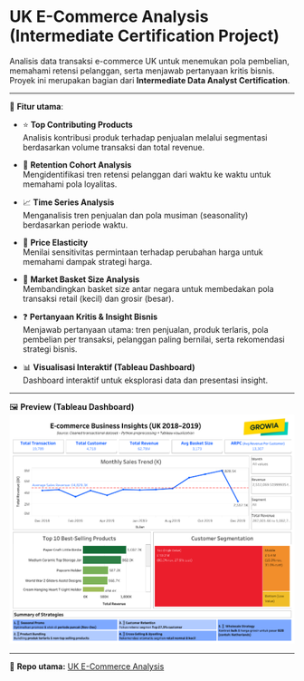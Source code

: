 # UK E-Commerce Analysis (Intermediate Certification Project)

Analisis data transaksi e-commerce UK untuk menemukan pola pembelian, memahami retensi pelanggan, serta menjawab pertanyaan kritis bisnis.  
Proyek ini merupakan bagian dari **Intermediate Data Analyst Certification**.  

---

📌 **Fitur utama**:  

- ⭐ **Top Contributing Products**  
  Analisis kontribusi produk terhadap penjualan melalui segmentasi berdasarkan volume transaksi dan total revenue.  

- 🔁 **Retention Cohort Analysis**  
  Mengidentifikasi tren retensi pelanggan dari waktu ke waktu untuk memahami pola loyalitas.  

- 📈 **Time Series Analysis**  
  Menganalisis tren penjualan dan pola musiman (seasonality) berdasarkan periode waktu.  

- 💸 **Price Elasticity**  
  Menilai sensitivitas permintaan terhadap perubahan harga untuk memahami dampak strategi harga.  

- 🧺 **Market Basket Size Analysis**  
  Membandingkan basket size antar negara untuk membedakan pola transaksi retail (kecil) dan grosir (besar).  

- ❓ **Pertanyaan Kritis & Insight Bisnis**  
  Menjawab pertanyaan utama: tren penjualan, produk terlaris, pola pembelian per transaksi, pelanggan paling bernilai, serta rekomendasi strategi bisnis.  

- 📊 **Visualisasi Interaktif (Tableau Dashboard)**  
  Dashboard interaktif untuk eksplorasi data dan presentasi insight.  

---

🖼️ **Preview (Tableau Dashboard)**  
![UK E-Commerce Dashboard](../../images/uk-ecommerce-dashboard.png)

---

🔗 **Repo utama:** [UK E-Commerce Analysis](https://github.com/hfz1988/uk-ecommerce-analysis)
